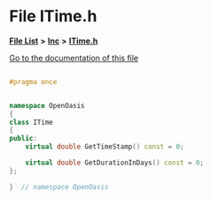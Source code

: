 

# File ITime.h

[**File List**](files.md) **>** [**Inc**](dir_e48a3e9a07fc2444cdac51c67822643f.md) **>** [**ITime.h**](_i_time_8h.md)

[Go to the documentation of this file](_i_time_8h.md)


```C++

#pragma once


namespace OpenOasis
{
class ITime
{
public:
    virtual double GetTimeStamp() const = 0;

    virtual double GetDurationInDays() const = 0;
};

}  // namespace OpenOasis
```


